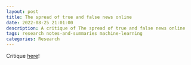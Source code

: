 ```yaml
---
layout: post
title: The spread of true and false news online
date: 2022-08-25 21:01:00
description: A critique of The spread of true and false news online
tags: research notes-and-summaries machine-learning
categories: Research
---
```


Critique [here](../../true_and_false_rumors.pdf)!
